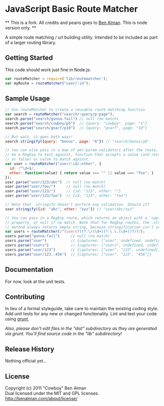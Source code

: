 # JavaScript Basic Route Matcher

** This is a fork. All credits and peans goes to [Ben Alman](https://github.com/cowboy). This is node version only. **

A simple route matching / url building utility. Intended to be included as part of a larger routing library.

## Getting Started

This code should work just fine in Node.js:

```javascript
var routeMatcher = require('lib/routematcher');
var myRoute = routeMatcher("user/:id");
```

## Sample Usage
```javascript
// Use routeMatcher to create a reusable route matching function.
var search = routeMatcher("search/:query/p:page");
search.parse("search/gonna-fail") // null (no match)
search.parse("search/cowboy/p5")  // {query: "cowboy", page: "5"}
search.parse("search/gnarf/p10")  // {query: "gnarf", page: "10"}

// But wait, it goes both ways!
search.stringify({query: "bonus", page: "6"}) // "search/bonus/p6"

// You can also pass in a map of per-param validators after the route, each can
// be a RegExp to test against, function that accepts a value (and returns true
// or false) or value to match against.
var user = routeMatcher("user/:id/:other", {
  id: /^\d+$/,
  other: function(value) { return value === "" || value === "foo"; }
});
user.parse("user/123/abc")  // null (no match)
user.parse("user/foo/")     // null (no match)
user.parse("user/123/")     // {id: "123", other: ""}
user.parse("user/123/foo")  // {id: "123", other: "foo"}

// Note that .stringify doesn't perform any validation. Should it?
user.stringify({id: "abc", other: "xyz"}) // "user/abc/xyz"

// You can pass in a RegExp route, which returns an object with a `captures`
// property, or null if no match. Note that for RegExp routes, the .stringify
// method always returns empty string, because stringification isn't supported.
var users = routeMatcher(/^(users?)(?:\/(\d+)(?:\.\.(\d+))?)?/);
users.parse("gonna-fail")     // null (no match)
users.parse("user")           // {captures: ["user", undefined, undefined]}
users.parse("users")          // {captures: ["users", undefined, undefined]}
users.parse("user/123")       // {captures: ["user", "123", undefined]}
users.parse("user/123..456")  // {captures: ["user", "123", "456"]}
```

## Documentation
For now, look at the unit tests.

## Contributing
In lieu of a formal styleguide, take care to maintain the existing coding style. Add unit tests for any new or changed functionality. Lint and test your code using [grunt](https://github.com/cowboy/node-grunt).

_Also, please don't edit files in the "dist" subdirectory as they are generated via grunt. You'll find source code in the "lib" subdirectory!_

## Release History
Nothing official yet...

## License
Copyright (c) 2011 "Cowboy" Ben Alman  
Dual licensed under the MIT and GPL licenses.  
<http://benalman.com/about/license/>
